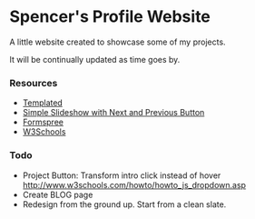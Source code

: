 # Spencer's Profile Website

A little website created to showcase some of my projects.

It will be continually updated as time goes by.


### Resources
- [Templated](https://templated.co)
- [Simple Slideshow with Next and Previous Button](http://fiddle.jshell.net/hHnX5/1154/)
- [Formspree](https://formspree.io/)
- [W3Schools](http://www.w3schools.com/)

### Todo
- Project Button: Transform intro click instead of hover http://www.w3schools.com/howto/howto_js_dropdown.asp
- Create BLOG page
- Redesign from the ground up. Start from a clean slate.